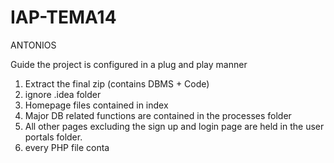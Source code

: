 # IAP-TEMA14
ANTONIOS


Guide
the project is configured in a plug and play manner
1. Extract the final zip (contains DBMS + Code)
2. ignore .idea folder
3. Homepage files contained in index
4. Major DB related functions are contained in the processes folder
5. All other pages excluding the sign up and login page are held in the user portals folder.
6. every PHP file conta
